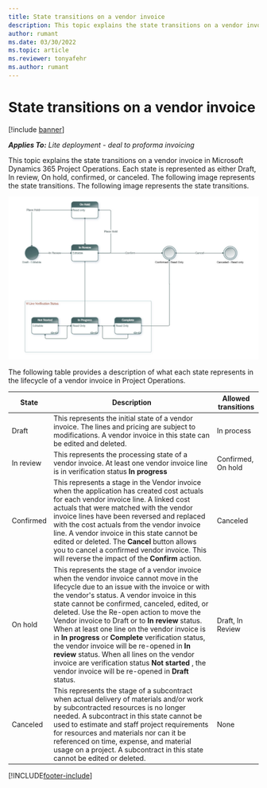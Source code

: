 ```yaml
---
title: State transitions on a vendor invoice
description: This topic explains the state transitions on a vendor invoice in Microsoft Dynamics 365 Project Operations.
author: rumant
ms.date: 03/30/2022
ms.topic: article
ms.reviewer: tonyafehr 
ms.author: rumant
---
```


# State transitions on a vendor invoice

[!include [banner](../../includes/dataverse-preview.md)]

_**Applies To:** Lite deployment - deal to proforma invoicing_

This topic explains the state transitions on a vendor invoice in Microsoft Dynamics 365 Project Operations. Each state is represented as either Draft, In review, On hold, confirmed, or canceled. The following image represents the state transitions.
The following image represents the state transitions.

![Subcontract state model](../media/VI_State_Model.jpg)  

The following table provides a description of what each state represents in the lifecycle of a vendor invoice in Project Operations.

| **State** | **Description** | **Allowed transitions** |
| --- | --- | --- |
| Draft | This represents the initial state of a vendor invoice. The lines and pricing are subject to modifications. A vendor invoice in this state can be edited and deleted. | In process |
| In review | This represents the processing state of a vendor invoice. At least one vendor invoice line is in verification status **In progress** | Confirmed, On hold |
| Confirmed | This represents a stage in the Vendor invoice when the application has created cost actuals for each vendor invoice line. A linked cost actuals that were matched with the vendor invoice lines have been reversed and replaced with the cost actuals from the vendor invoice line. A vendor invoice in this state cannot be edited or deleted. The  **Cancel**  button allows you to cancel a confirmed vendor invoice. This will reverse the impact of the **Confirm** action. | Canceled |
| On hold | This represents the stage of a vendor invoice when the vendor invoice cannot move in the lifecycle due to an issue with the invoice or with the vendor&#39;s status. A vendor invoice in this state cannot be confirmed, canceled, edited, or deleted. Use the Re-open action to move the Vendor invoice to Draft or to **In review** status. When at least one line on the vendor invoice is in **In progress** or **Complete** verification status, the vendor invoice will be re-opened in **In review** status. When all lines on the vendor invoice are verification status **Not started** , the vendor invoice will be re-opened in **Draft** status. | Draft, In Review |
| Canceled | This represents the stage of a subcontract when actual delivery of materials and/or work by subcontracted resources is no longer needed. A subcontract in this state cannot be used to estimate and staff project requirements for resources and materials nor can it be referenced on time, expense, and material usage on a project. A subcontract in this state cannot be edited or deleted. | None |


[!INCLUDE[footer-include](../../includes/footer-banner.md)]
